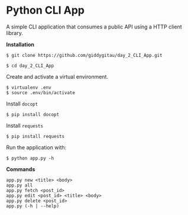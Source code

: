 # Python CLI App
A simple CLI application that consumes a public API using a HTTP client library.

**Installation**

`$ git clone https://github.com/giddygitau/day_2_CLI_App.git`

`$ cd day_2_CLI_App`
 
 Create and activate a virtual environment.
 
 ```
 $ virtualenv .env
 $ source .env/bin/activate
 ```
 
 Install `docopt`
 
 `$ pip install docopt`

 Install `requests`

 `$ pip install requests`
 
 Run the application with:
 ```
 $ python app.py -h
 
 ```
 
 **Commands**
 
 ```
 app.py new <title> <body>
 app.py all
 app.py fetch <post_id>
 app.py edit <post_id> <title> <body>
 app.py delete <post_id>
 app.py (-h | --help)

```
 